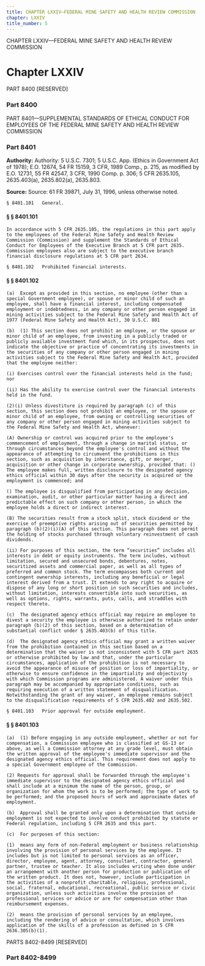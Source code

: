 ```yaml
---
title: CHAPTER LXXIV—FEDERAL MINE SAFETY AND HEALTH REVIEW COMMISSION
chapter: LXXIV
title_number: 5
---
```


CHAPTER LXXIV—FEDERAL MINE SAFETY AND HEALTH REVIEW COMMISSION

# Chapter LXXIV

  PART 8400 [RESERVED]

### Part 8400

  PART 8401—SUPPLEMENTAL STANDARDS OF ETHICAL CONDUCT FOR EMPLOYEES OF THE FEDERAL MINE SAFETY AND HEALTH REVIEW COMMISSION

### Part 8401

**Authority:** Authority: 5 U.S.C. 7301; 5 U.S.C. App. (Ethics in Government Act of 1978); E.O. 12674, 54 FR 15159, 3 CFR, 1989 Comp., p. 215, as modified by E.O. 12731, 55 FR 42547, 3 CFR, 1990 Comp. p. 306; 5 CFR 2635.105, 2635.403(a), 2635.802(a), 2635.803.

**Source:** Source: 61 FR 39871, July 31, 1996, unless otherwise noted.

    § 8401.101   General.

#### § § 8401.101

    In accordance with 5 CFR 2635.105, the regulations in this part apply to the employees of the Federal Mine Safety and Health Review Commission (Commission) and supplement the Standards of Ethical Conduct for Employees of the Executive Branch at 5 CFR part 2635. Commission employees also are subject to the executive branch financial disclosure regulations at 5 CFR part 2634.

    § 8401.102   Prohibited financial interests.

#### § § 8401.102

    (a)  Except as provided in this section, no employee (other than a special Government employee), or spouse or minor child of such an employee, shall have a financial interest, including compensated employment or indebtedness, in any company or other person engaged in mining activities subject to the Federal Mine Safety and Health Act of 1977 (Federal Mine Safety and Health Act), 30 U.S.C. 801

    (b)  (1) This section does not prohibit an employee, or the spouse or minor child of an employee, from investing in a publicly traded or publicly available investment fund which, in its prospectus, does not indicate the objective or practice of concentrating its investments in the securities of any company or other person engaged in mining activities subject to the Federal Mine Safety and Health Act, provided that the employee neither:

    (i) Exercises control over the financial interests held in the fund; nor

    (ii) Has the ability to exercise control over the financial interests held in the fund.

    (2)(i) Unless divestiture is required by paragraph (c) of this section, this section does not prohibit an employee, or the spouse or minor child of an employee, from owning or controlling securities of any company or other person engaged in mining activities subject to the Federal Mine Safety and Health Act, whenever:

    (A) Ownership or control was acquired prior to the employee's commencement of employment, through a change in marital status, or through circumstances beyond the employee's control and without the appearance of attempting to circumvent the prohibitions in this section, such as acquisition by inheritance, gift, or merger, acquisition or other change in corporate ownership, provided that: () The employee makes full, written disclosure to the designated agency ethics official within 30 days after the security is acquired or the employment is commenced; and

    () The employee is disqualified from participating in any decision, examination, audit, or other particular matter having a direct and predictable effect on such company or other person, in which the employee holds a direct or indirect interest.

    (B) The securities result from a stock split, stock dividend or the exercise of preemptive rights arising out of securities permitted by paragraph (b)(2)(i)(A) of this section. This paragraph does not permit the holding of stocks purchased through voluntary reinvestment of cash dividends.

    (ii) For purposes of this section, the term “securities” includes all interests in debt or equity instruments. The term includes, without limitation, secured and unsecured bonds, debentures, notes, securitized assets and commercial paper, as well as all types of preferred and common stock. The term encompasses both current and contingent ownership interests, including any beneficial or legal interest derived from a trust. It extends to any right to acquire or dispose of any long or short position in such securities and includes, without limitation, interests convertible into such securities, as well as options, rights, warrants, puts, calls, and straddles with respect thereto.

    (c)  The designated agency ethics official may require an employee to divest a security the employee is otherwise authorized to retain under paragraph (b)(2) of this section, based on a determination of substantial conflict under § 2635.403(b) of this title.

    (d)  The designated agency ethics official may grant a written waiver from the prohibition contained in this section based on a determination that the waiver is not inconsistent with 5 CFR part 2635 or otherwise prohibited by law and that, under the particular circumstances, application of the prohibition is not necessary to avoid the appearance of misuse of position or loss of impartiality, or otherwise to ensure confidence in the impartiality and objectivity with which Commission programs are administered. A waiver under this paragraph may be accompanied by appropriate conditions, such as requiring execution of a written statement of disqualification. Notwithstanding the grant of any waiver, an employee remains subject to the disqualification requirements of 5 CFR 2635.402 and 2635.502.

    § 8401.103   Prior approval for outside employment.

#### § § 8401.103

    (a)  (1) Before engaging in any outside employment, whether or not for compensation, a Commission employee who is classified at GS-13 or above, as well a Commission attorney at any grade level, must obtain the written approval of the employee's immediate supervisor and the designated agency ethics official. This requirement does not apply to a special Government employee of the Commission.

    (2) Requests for approval shall be forwarded through the employee's immediate supervisor to the designated agency ethics official and shall include at a minimum the name of the person, group, or organization for whom the work is to be performed; the type of work to be performed; and the proposed hours of work and approximate dates of employment.

    (b)  Approval shall be granted only upon a determination that outside employment is not expected to involve conduct prohibited by statute or Federal regulation, including 5 CFR 2635 and this part.

    (c)  For purposes of this section:

    (1)  means any form of non-Federal employment or business relationship involving the provision of personal services by the employee. It includes but is not limited to personal services as an officer, director, employee, agent, attorney, consultant, contractor, general partner, trustee or teacher. It also includes writing when done under an arrangement with another person for production or publication of the written product. It does not, however, include participation in the activities of a nonprofit charitable, religious, professional, social, fraternal, educational, recreational, public service or civic organization, unless such activities involve the provision of professional services or advice or are for compensation other than reimbursement expenses.

    (2)  means the provision of personal services by an employee, including the rendering of advice or consultation, which involves application of the skills of a profession as defined in 5 CFR 2636.305(b)(1).

  PARTS 8402-8499 [RESERVED]

### Part 8402-8499

